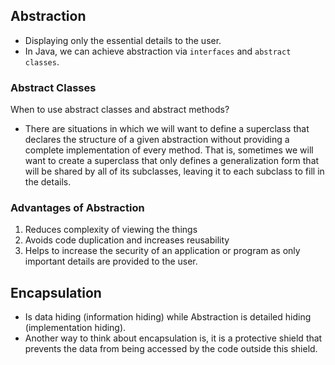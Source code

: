 ## Abstraction
- Displaying only the essential details to the user.
- In Java, we can achieve abstraction via `interfaces` and `abstract classes`.

### Abstract Classes
When to use abstract classes and abstract methods?
- There are situations in which we will want to define a superclass that declares the structure of a given abstraction without providing a complete implementation of every method. That is, sometimes we will want to create a superclass that only defines a generalization form that will be shared by all of its subclasses, leaving it to each subclass to fill in the details.

### Advantages of Abstraction
1. Reduces complexity of viewing the things
2. Avoids code duplication and increases reusability
3. Helps to increase the security of an application or program as only important details are provided to the user.



## Encapsulation
- Is data hiding (information hiding) while Abstraction is detailed hiding (implementation hiding).
- Another way to think about encapsulation is, it is a protective shield that prevents the data from being accessed by the code outside this shield. 